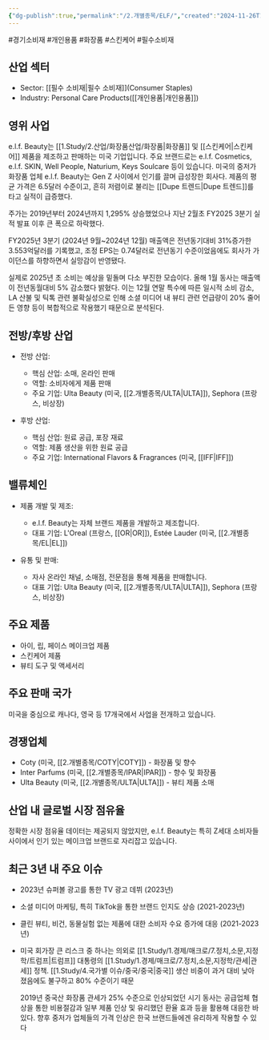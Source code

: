 ```yaml
---
{"dg-publish":true,"permalink":"/2.개별종목/ELF/","created":"2024-11-26T13:41:25.904+09:00","updated":"2025-07-29T21:37:04.615+09:00"}
---
```


#경기소비재 #개인용품 #화장품 #스킨케어 #필수소비재 

## 산업 섹터

- Sector:  [[필수 소비재\|필수 소비재]](Consumer Staples)
- Industry: Personal Care Products([[개인용품\|개인용품]])

## 영위 사업

e.l.f. Beauty는 [[1.Study/2.산업/화장품산업/화장품\|화장품]] 및 [[스킨케어\|스킨케어]] 제품을 제조하고 판매하는 미국 기업입니다. 주요 브랜드로는 e.l.f. Cosmetics, e.l.f. SKIN, Well People, Naturium, Keys Soulcare 등이 있습니다. 미국의 중저가 화장품 업체 e.l.f. Beauty는 Gen Z 사이에서 인기를 끌며 급성장한 회사다. 제품의 평균 가격은 6.5달러 수준이고, 흔히 저렴이로 불리는 [[Dupe 트렌드\|Dupe 트렌드]]를 타고 실적이 급증했다. 

주가는 2019년부터 2024년까지 1,295% 상승했었으나 지난 2월초 FY2025 3분기 실적 발표 이후 큰 폭으로 하락했다.

FY2025년 3분기 (2024년 9월~2024년 12월) 매출액은 전년동기대비 31%증가한 3.553억달러를 기록했고, 조정 EPS는 0.74달러로 전년동기 수준이었음에도 회사가 가이던스를 하향하면서 실망감이 반영됐다. 

실제로 2025년 초 소비는 예상을 밑돌며 다소 부진한 모습이다. 올해 1월 동사는 매출액이 전년동월대비 5% 감소했다 밝혔다. 이는 12월 연말 특수에 따른 일시적 소비 감소, LA 산불 및 틱톡 관련 불확실성으로 인해 소셜 미디어 내 뷰티 관련 언급량이 20% 줄어든 영향 등이 복합적으로 작용했기 때문으로 분석된다.

## 전방/후방 산업

- 전방 산업:
    
    - 핵심 산업: 소매, 온라인 판매
    - 역할: 소비자에게 제품 판매
    - 주요 기업: Ulta Beauty (미국, [[2.개별종목/ULTA\|ULTA]]), Sephora (프랑스, 비상장)
    
- 후방 산업:
    
    - 핵심 산업: 원료 공급, 포장 재료
    - 역할: 제품 생산을 위한 원료 공급
    - 주요 기업: International Flavors & Fragrances (미국, [[IFF\|IFF]])
    

## 밸류체인

- 제품 개발 및 제조:
    
    - e.l.f. Beauty는 자체 브랜드 제품을 개발하고 제조합니다.
    - 대표 기업: L'Oreal (프랑스, [[OR\|OR]]), Estée Lauder (미국, [[2.개별종목/EL\|EL]])
    
- 유통 및 판매:
    
    - 자사 온라인 채널, 소매점, 전문점을 통해 제품을 판매합니다.
    - 대표 기업: Ulta Beauty (미국, [[2.개별종목/ULTA\|ULTA]]), Sephora (프랑스, 비상장)
    

## 주요 제품

- 아이, 립, 페이스 메이크업 제품
- 스킨케어 제품
- 뷰티 도구 및 액세서리

## 주요 판매 국가

미국을 중심으로 캐나다, 영국 등 17개국에서 사업을 전개하고 있습니다.

## 경쟁업체

- Coty (미국, [[2.개별종목/COTY\|COTY]]) - 화장품 및 향수
- Inter Parfums (미국, [[2.개별종목/IPAR\|IPAR]]) - 향수 및 화장품
- Ulta Beauty (미국, [[2.개별종목/ULTA\|ULTA]]) - 뷰티 제품 소매

## 산업 내 글로벌 시장 점유율

정확한 시장 점유율 데이터는 제공되지 않았지만, e.l.f. Beauty는 특히 Z세대 소비자들 사이에서 인기 있는 메이크업 브랜드로 자리잡고 있습니다.

## 최근 3년 내 주요 이슈

- 2023년 슈퍼볼 광고를 통한 TV 광고 데뷔 (2023년)
- 소셜 미디어 마케팅, 특히 TikTok을 통한 브랜드 인지도 상승 (2021-2023년)
- 클린 뷰티, 비건, 동물실험 없는 제품에 대한 소비자 수요 증가에 대응 (2021-2023년)
- 미국 회가장 큰 리스크 중 하나는 의외로 [[1.Study/1.경제/매크로/7.정치,소문,지정학/트럼프\|트럼프]] 대통령의 [[1.Study/1.경제/매크로/7.정치,소문,지정학/관세\|관세]] 정책. [[1.Study/4.국가별 이슈/중국/중국\|중국]] 생산 비중이 과거 대비 낮아졌음에도 불구하고 80% 수준이기 때문
  
  2019년 중국산 화장품 관세가 25% 수준으로 인상되었던 시기 동사는 공급업체 협상을 통한 비용절감과 일부 제품 인상 및 유리했던 환율 효과 등을 활용해 대응한 바 있다. 향후 중저가 업체들의 가격 인상은 한국 브랜드들에겐 유리하게 작용할 수 있다